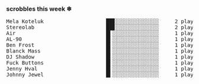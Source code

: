 <h3>scrobbles this week ❄</h3><pre>Mela Koteluk                    ██▊░░░░░░░░░░░░░░     2 plays
Stereolab                       ██▊░░░░░░░░░░░░░░     2 plays
Air                             █▍░░░░░░░░░░░░░░░     1 plays
AL-90                           █▍░░░░░░░░░░░░░░░     1 plays
Ben Frost                       █▍░░░░░░░░░░░░░░░     1 plays
Blanck Mass                     █▍░░░░░░░░░░░░░░░     1 plays
DJ Shadow                       █▍░░░░░░░░░░░░░░░     1 plays
Fuck Buttons                    █▍░░░░░░░░░░░░░░░     1 plays
Jenny Hval                      █▍░░░░░░░░░░░░░░░     1 plays
Johnny Jewel                    █▍░░░░░░░░░░░░░░░     1 plays</pre>